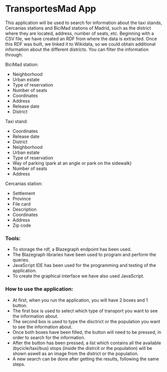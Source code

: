 # TransportesMad App


This application will be used to search for information about the taxi stands, Cercanias stations and BiciMad stations of Madrid, such as the district where they are located, address, number of seats, etc. 
Beginning with a CSV file, we have created an RDF from where the data is extracted. Once this RDF was built, we linked it to Wikidata, so we could obtain additional information about the different districts.
You can filter the information through:

BiciMad station:
- Neighborhood
- Urban estate
- Type of reservation
- Number of seats
- Coordinates
- Address
- Release date
- District

Taxi stand:
- Coordinates
- Release date
- District
- Neighborhood
- Urban estate
- Type of reservation
- Way of parking (park at an angle or park on the sidewalk)
- Number of seats
- Address

Cercanias station:
- Settlement
- Province
- File card
- Description
- Coordinates
- Address
- Zip code


### Tools:

- To storage the rdf, a Blazegraph endpoint has been used.
- The Blazegraph libraries have been used to program and perform the queries.
- JavaScript IDE has been used for the programming and testing of the application.
- To create the graphical interface we have also used JavaScript.


### How to use the application:

- At first, when you run the application, you will have 2 boxes and 1 button.
- The first box is used to select which type of transport you want to see the information about.
- The second box is used to type the disctrict or the population you want to see the information about.
- Once both boxes have been filled, the button will need to be pressed, in order to search for the information.
- After the button has been pressed, a list which contains all the available (bycicle/taxi/bus) stops (inside the distrcit or the population) will be shown aswell as an image from the district or the population.
- A new search can be done after getting the results, following the same steps.
